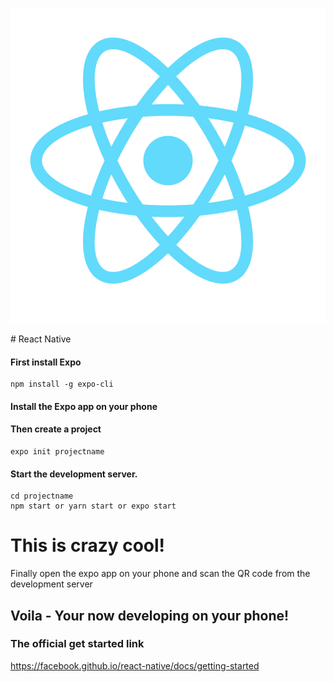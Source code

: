 <p>
	<img src="reactNativeLogo.png">
</p>
# React Native 

#### First install Expo
```
npm install -g expo-cli
```
#### Install the Expo app on your phone


#### Then create a project
```
expo init projectname
```
#### Start the development server.
```
cd projectname
npm start or yarn start or expo start
```

# This is crazy cool!

Finally open the expo app on your phone and scan the QR code from the 
development server 

## Voila - Your now developing on your phone!

### The official get started link
https://facebook.github.io/react-native/docs/getting-started
